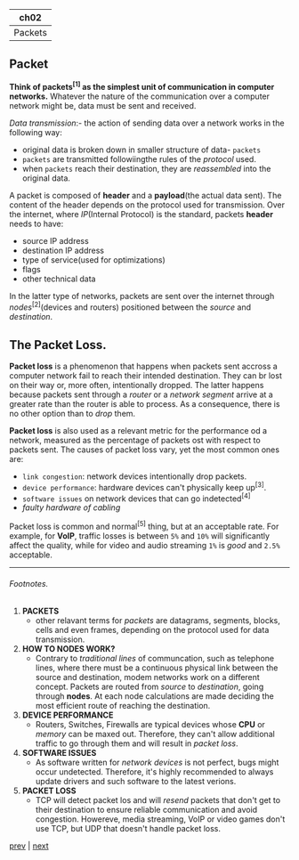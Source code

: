 |ch02|
|---|
|Packets|

## Packet

**Think of packets<sup>[1]</sup> as the simplest unit of communication in computer networks.** Whatever the nature of the communication over a computer network might be, data must be sent and received. 

_Data transmission_:- the action of sending data over a network works in the following way:

- original data is broken down in smaller structure of data- `packets`
- `packets` are transmitted followiingthe rules of the _protocol_ used.
- when `packets` reach their destination, they are _reassembled_ into the original data.

A packet is composed of **header** and a **payload**(the actual data sent). The content of the header depends on the protocol used for transmission. Over the internet, where _IP_(Internal Protocol) is the standard, packets **header** needs to have:

- source IP address
- destination IP address
- type of service(used for optimizations)
- flags
- other technical data

In the latter type of networks, packets are sent over the internet through _nodes_<sup>[2]</sup>(devices and routers) positioned between the _source_ and _destination_.

## The Packet Loss.

**Packet loss** is a phenomenon that happens when packets sent accross a computer network fail to reach their intended destination. They can br lost on their way or, more often, intentionally dropped. The latter happens because packets sent through a _router_ or a _network segment_ arrive at a greater rate than the router is able to process. As a consequence, there is no other option than to _drop_ them.

**Packet loss** is also used as a relevant metric for the performance od a network, measured as the percentage of packets ost with respect to packets sent. The causes of packet loss vary, yet the most common ones are:

- `link congestion`: network devices intentionally drop packets.
- `device performance`: hardware devices can't physically keep up<sup>[3]</sup>.
- `software issues` on network devices that can go indetected<sup>[4]</sup>
- _faulty hardware of cabling_

Packet loss is common and normal<sup>[5]</sup> thing, but at an acceptable rate. For example, for **VoIP**, traffic losses is between `5%` and `10%` will significantly affect the quality, while for video and audio streaming `1%` is _good_ and `2.5%` acceptable.

------
###### Footnotes.
1. **PACKETS**
	- other relavant terms for _packets_ are datagrams, segments, blocks, cells and even frames, depending on the protocol used for data transmission.
2. **HOW TO NODES WORK?**
	- Contrary to _traditional lines_ of communcation, such as telephone lines, where there must be a continuous physical link between the source and destination, modem networks work on a different concept. Packets are routed from _source_ to _destination_, going through **nodes**. At each node calculations are made deciding the most efficient route of reaching the destination. 
3. **DEVICE PERFORMANCE**
	- Routers, Switches, Firewalls are typical devices whose **CPU** or _memory_ can be maxed out. Therefore, they can't allow additional traffic to go through them and will result in _packet loss_.
4. **SOFTWARE ISSUES**
	- As software written for _network devices_ is not perfect, bugs might occur undetected. Therefore, it's highly recommended to always update drivers and such software to the latest verions.
5. **PACKET LOSS**
	- TCP will detect packet los and will _resend_ packets that don't get to their destination to ensure reliable communication and avoid congestion. Howereve, media streaming, VoIP or video games don't use TCP, but UDP that doesn't handle packet loss.

[prev](./1.Networking.md) | [next](./3.Protocols.md)	
